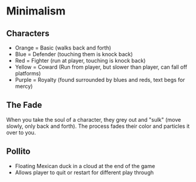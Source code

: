 # Minimalism
## Characters
- Orange = Basic (walks back and forth)
- Blue = Defender (touching them is knock back)
- Red = Fighter (run at player, touching is knock back)
- Yellow = Coward (Run from player, but slower than player, can fall off platforms)
- Purple = Royalty (found surrounded by blues and reds, text begs for mercy)

## The Fade
When you take the soul of a character, they grey out and "sulk" (move slowly, only back and forth). The process fades their color and particles it over to you.

## Pollito
- Floating Mexican duck in a cloud at the end of the game
- Allows player to quit or restart for different play through
